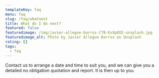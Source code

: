 ```yaml
---
templateKey: faq
menu: faq
slug: /faq/whatnext
title: What do I do next?
featured: false
featuredimage: /img/javier-allegue-barros-C7B-ExXpOIE-unsplash.jpg
featuredimage_alt: Photo by Javier Allegue Barros on Unsplash
rating: []
tags:
  - faq
---
```


Contact us to arrange a date and time to suit you, and we can give you a detailed no obligation quotation and report. It is then up to you.
